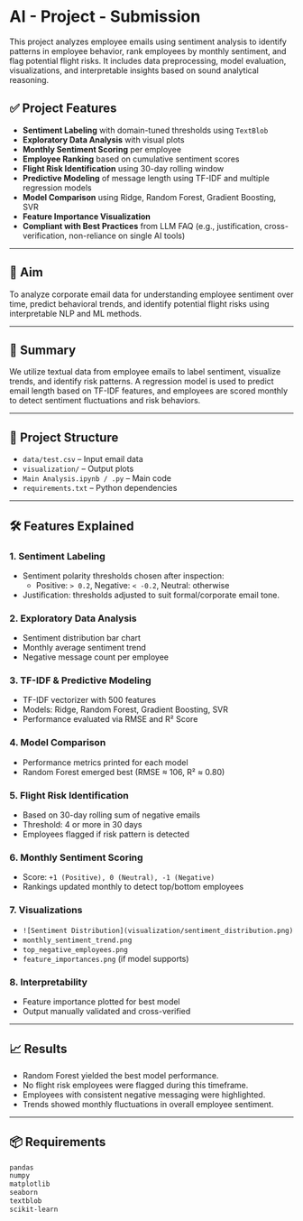 # AI - Project - Submission

This project analyzes employee emails using sentiment analysis to identify patterns in employee behavior, rank employees by monthly sentiment, and flag potential flight risks. It includes data preprocessing, model evaluation, visualizations, and interpretable insights based on sound analytical reasoning.

## ✅ Project Features

- **Sentiment Labeling** with domain-tuned thresholds using `TextBlob`
- **Exploratory Data Analysis** with visual plots
- **Monthly Sentiment Scoring** per employee
- **Employee Ranking** based on cumulative sentiment scores
- **Flight Risk Identification** using 30-day rolling window
- **Predictive Modeling** of message length using TF-IDF and multiple regression models
- **Model Comparison** using Ridge, Random Forest, Gradient Boosting, SVR
- **Feature Importance Visualization**
- **Compliant with Best Practices** from LLM FAQ (e.g., justification, cross-verification, non-reliance on single AI tools)

---

## 📌 Aim

To analyze corporate email data for understanding employee sentiment over time, predict behavioral trends, and identify potential flight risks using interpretable NLP and ML methods.

---

## 🧠 Summary

We utilize textual data from employee emails to label sentiment, visualize trends, and identify risk patterns. A regression model is used to predict email length based on TF-IDF features, and employees are scored monthly to detect sentiment fluctuations and risk behaviors.

---

## 📁 Project Structure

- `data/test.csv` – Input email data
- `visualization/` – Output plots
- `Main Analysis.ipynb / .py` – Main code
- `requirements.txt` – Python dependencies

---

## 🛠️ Features Explained

### 1. **Sentiment Labeling**
- Sentiment polarity thresholds chosen after inspection:  
  - Positive: `> 0.2`, Negative: `< -0.2`, Neutral: otherwise  
- Justification: thresholds adjusted to suit formal/corporate email tone.

### 2. **Exploratory Data Analysis**
- Sentiment distribution bar chart
- Monthly average sentiment trend
- Negative message count per employee

### 3. **TF-IDF & Predictive Modeling**
- TF-IDF vectorizer with 500 features
- Models: Ridge, Random Forest, Gradient Boosting, SVR
- Performance evaluated via RMSE and R² Score

### 4. **Model Comparison**
- Performance metrics printed for each model
- Random Forest emerged best (RMSE ≈ 106, R² ≈ 0.80)

### 5. **Flight Risk Identification**
- Based on 30-day rolling sum of negative emails
- Threshold: 4 or more in 30 days
- Employees flagged if risk pattern is detected

### 6. **Monthly Sentiment Scoring**
- Score: `+1 (Positive), 0 (Neutral), -1 (Negative)`
- Rankings updated monthly to detect top/bottom employees

### 7. **Visualizations**
- `![Sentiment Distribution](visualization/sentiment_distribution.png)`  
- `monthly_sentiment_trend.png`  
- `top_negative_employees.png`  
- `feature_importances.png` (if model supports)

### 8. **Interpretability**
- Feature importance plotted for best model
- Output manually validated and cross-verified

---

## 📈 Results

- Random Forest yielded the best model performance.
- No flight risk employees were flagged during this timeframe.
- Employees with consistent negative messaging were highlighted.
- Trends showed monthly fluctuations in overall employee sentiment.

---

## 📦 Requirements

```txt
pandas
numpy
matplotlib
seaborn
textblob
scikit-learn
